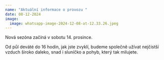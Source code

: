 ```yaml
---
name: "Aktuální informace o provozu "
date: 08-12-2024
image:
  image: whatsapp-image-2024-12-08-at-12.33.26.jpeg
---
```

N﻿ová sezóna začíná v sobotu 14. prosince.

O﻿d půl deváté do 16 hodin, jak jste zvyklí, budeme společně užívat nejčistší vzduch široko daleko, snad i sluníčko a pohyb, který tak milujete.